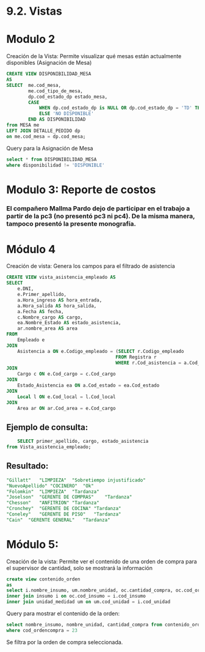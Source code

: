 # 9.2. Vistas


# Modulo 2

Creación de la Vista: Permite visualizar qué mesas están actualmente disponibles (Asignación de Mesa)
```sql
CREATE VIEW DISPONIBILIDAD_MESA
AS
SELECT  me.cod_mesa, 
		me.cod_tipo_de_mesa,
		dp.cod_estado_dp estado_mesa,
		CASE 
			WHEN dp.cod_estado_dp is NULL OR dp.cod_estado_dp = 'TD' THEN 'DISPONIBLE'
			ELSE 'NO DISPONIBLE'
		END AS DISPONIBILIDAD
from MESA me
LEFT JOIN DETALLE_PEDIDO dp
on me.cod_mesa = dp.cod_mesa;
```

Query para la Asignación de Mesa
```sql
select * from DISPONIBILIDAD_MESA
where disponibilidad != 'DISPONIBLE'
```

# Modulo 3: Reporte de costos
### El compañero Mallma Pardo dejo de participar en el trabajo a partir de la pc3 (no presentó pc3 ni pc4). De la misma manera, tampoco presentó la presente monografía.


# Módulo 4
Creación de vista: Genera los campos para el filtrado de asistencia
```sql
CREATE VIEW vista_asistencia_empleado AS
SELECT  
    e.DNI,
    e.Primer_apellido,
    a.Hora_ingreso AS hora_entrada,
    a.Hora_salida AS hora_salida,
	a.Fecha AS fecha,
    c.Nombre_cargo AS cargo,
    ea.Nombre_Estado AS estado_asistencia,
	ar.nombre_area AS area
FROM 
    Empleado e
JOIN 
    Asistencia a ON e.Codigo_empleado = (SELECT r.Codigo_empleado 
                                        FROM Registra r 
                                        WHERE r.Cod_asistencia = a.Cod_asistencia)
JOIN 
    Cargo c ON e.Cod_cargo = c.Cod_cargo
JOIN 
    Estado_Asistencia ea ON a.Cod_estado = ea.Cod_estado
JOIN 
    Local l ON e.Cod_local = l.Cod_local
JOIN 
    Area ar ON ar.Cod_area = e.Cod_cargo
```
## Ejemplo de consulta:
```sql
	SELECT primer_apellido, cargo, estado_asistencia
from Vista_asistencia_empleado;
```
## Resultado:
```sql
"Gillatt"	"LIMPIEZA"	"Sobretiempo injustificado"
"NuevoApellido"	"COCINERO"	"Ok"
"Folomkin"	"LIMPIEZA"	"Tardanza"
"Joselson"	"GERENTE DE COMPRAS"	"Tardanza"
"Chesson"	"ANFITRION"	"Tardanza"
"Cronchey"	"GERENTE DE COCINA"	"Tardanza"
"Coneley"	"GERENTE DE PISO"	"Tardanza"
"Cain"	"GERENTE GENERAL"	"Tardanza"
```
# Módulo 5:
Creación de la vista: Permite ver el contenido de una orden de compra para el supervisor de cantidad, solo se mostrará la información
```sql
create view contenido_orden
as
select i.nombre_insumo, um.nombre_unidad, oc.cantidad_compra, oc.cod_ordencompra from orden_comprainsumo oc 
inner join insumo i on oc.cod_insumo = i.cod_insumo 
inner join unidad_medidad um on um.cod_unidad = i.cod_unidad 
```
Query para mostrar el contenido de la orden:
```sql
select nombre_insumo, nombre_unidad, cantidad_compra from contenido_orden
where cod_ordencompra = 23
```
Se filtra por la orden de compra seleccionada.
